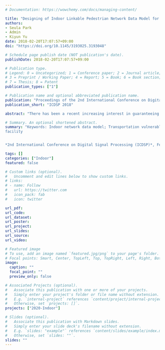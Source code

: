 ```yaml
---
# Documentation: https://wowchemy.com/docs/managing-content/

title: "Designing of Indoor Linkable Pedestrian Network Data Model for the Transportation Vulnerable"
authors: 
- Seula Park
- Admin
- Kiyun Yu
date: 2018-02-20T17:07:57+09:00
doi: "https://doi.org/10.1145/3193025.3193048"

# Schedule page publish date (NOT publication's date).
publishDate: 2018-02-20T17:07:57+09:00

# Publication type.
# Legend: 0 = Uncategorized; 1 = Conference paper; 2 = Journal article;
# 3 = Preprint / Working Paper; 4 = Report; 5 = Book; 6 = Book section;
# 7 = Thesis; 8 = Patent
publication_types: ["1"]

# Publication name and optional abbreviated publication name.
publication: "Proceedings of the 2nd International Conference on Digital Signal Processing (ICDSP 2018)"
publication_short: "ICDSP 2018"

abstract: "There has been a recent increasing interest in guaranteeing the right for mobility of the transportation vulnerable and the demand for indoor routing services has been increasing as well. This paper proposes an indoor pedestrian network data model for navigation services for the transportation vulnerable. Based on the proposed network data model, it will be possible to design and construct indoor and outdoor network data in the future. In the proposed model, indoor ambulation facilities have been included and properties of the connecting facilities have been defined in detail, compared to the previous models."

# Summary. An optional shortened abstract.
summary: "Keywords: Indoor network data model; Transportation vulnerable; Moving
facility


*2nd International Conference on Digital Signal Processing (ICDSP)*, Feb. 2018."

tags: []
categories: ["Indoor"]
featured: false

# Custom links (optional).
#   Uncomment and edit lines below to show custom links.
# links:
# - name: Follow
#   url: https://twitter.com
#   icon_pack: fab
#   icon: twitter

url_pdf:
url_code:
url_dataset:
url_poster:
url_project:
url_slides:
url_source:
url_video:

# Featured image
# To use, add an image named `featured.jpg/png` to your page's folder. 
# Focal points: Smart, Center, TopLeft, Top, TopRight, Left, Right, BottomLeft, Bottom, BottomRight.
image:
  caption: ""
  focal_point: ""
  preview_only: false

# Associated Projects (optional).
#   Associate this publication with one or more of your projects.
#   Simply enter your project's folder or file name without extension.
#   E.g. `internal-project` references `content/project/internal-project/index.md`.
#   Otherwise, set `projects: []`.
projects: ["2020-Indoor"]

# Slides (optional).
#   Associate this publication with Markdown slides.
#   Simply enter your slide deck's filename without extension.
#   E.g. `slides: "example"` references `content/slides/example/index.md`.
#   Otherwise, set `slides: ""`.
slides: ""
---
```

